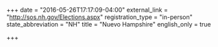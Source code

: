 +++
date = "2016-05-26T17:17:09-04:00"
external_link = "http://sos.nh.gov/Elections.aspx"
registration_type = "in-person"
state_abbreviation = "NH"
title = "Nuevo Hampshire"
english_only = true

+++

